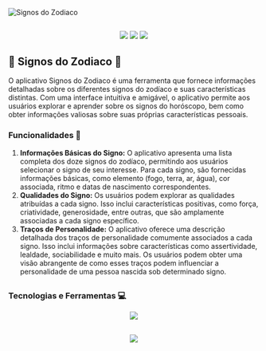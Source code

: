 
![Signos do Zodiaco](https://1lusca.github.io/assets/img/portfolio/signos.png)

##

<p align="center">
  <img src="https://img.shields.io/badge/Android-3DDC84?logo=android&logoColor=white"/>
  <img src="https://img.shields.io/github/license/1lusca/signos-do-zodiaco.svg">
  <img src="https://img.shields.io/github/followers/1lusca.svg?style=social&label=Follow&maxAge=2592000">
</p>

## 🔮 Signos do Zodiaco 🔮

O aplicativo Signos do Zodiaco é uma ferramenta que fornece informações detalhadas sobre os diferentes signos do zodíaco e suas características distintas. Com uma interface intuitiva e amigável, o aplicativo permite aos usuários explorar e aprender sobre os signos do horóscopo, bem como obter informações valiosas sobre suas próprias características pessoais.

### Funcionalidades 🔨
1. **Informações Básicas do Signo:** O aplicativo apresenta uma lista completa dos doze signos do zodíaco, permitindo aos usuários selecionar o signo de seu interesse. Para cada signo, são fornecidas informações básicas, como elemento (fogo, terra, ar, água), cor associada, ritmo e datas de nascimento correspondentes.
2. **Qualidades do Signo:** Os usuários podem explorar as qualidades atribuídas a cada signo. Isso inclui características positivas, como força, criatividade, generosidade, entre outras, que são amplamente associadas a cada signo específico.
3. **Traços de Personalidade:** O aplicativo oferece uma descrição detalhada dos traços de personalidade comumente associados a cada signo. Isso inclui informações sobre características como assertividade, lealdade, sociabilidade e muito mais. Os usuários podem obter uma visão abrangente de como esses traços podem influenciar a personalidade de uma pessoa nascida sob determinado signo.

##

### Tecnologias e Ferramentas 💻

<p align="center">
  <img src="https://skillicons.dev/icons?i=flutter,dart,firebase,figma,git,github" />
</p>

##

<p align="center">
  <img src="http://ForTheBadge.com/images/badges/built-with-love.svg">
</p>
